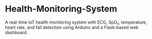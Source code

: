 # Health-Monitoring-System
A real-time IoT health monitoring system with ECG, SpO₂, temperature, heart rate, and fall detection using Arduino and a Flask-based web dashboard.
